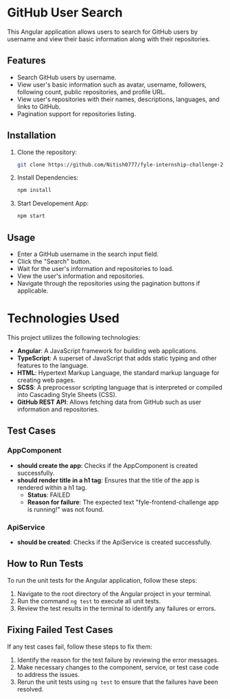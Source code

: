 # GitHub User Search

This Angular application allows users to search for GitHub users by username and view their basic information along with their repositories.

## Features

- Search GitHub users by username.
- View user's basic information such as avatar, username, followers, following count, public repositories, and profile URL.
- View user's repositories with their names, descriptions, languages, and links to GitHub.
- Pagination support for repositories listing.

## Installation

1. Clone the repository:

   ```bash
   git clone https://github.com/Nitish0777/fyle-internship-challenge-23.git

2. Install Dependencies:

   ```bash
   npm install

3. Start Developement App:

   ```bash
   npm start

## Usage
- Enter a GitHub username in the search input field.
- Click the "Search" button.
- Wait for the user's information and repositories to load.
- View the user's information and repositories.
- Navigate through the repositories using the pagination buttons if applicable.

# Technologies Used

This project utilizes the following technologies:

- **Angular**: A JavaScript framework for building web applications.
- **TypeScript**: A superset of JavaScript that adds static typing and other features to the language.
- **HTML**: Hypertext Markup Language, the standard markup language for creating web pages.
- **SCSS**: A preprocessor scripting language that is interpreted or compiled into Cascading Style Sheets (CSS).
- **GitHub REST API**: Allows fetching data from GitHub such as user information and repositories.


## Test Cases

### AppComponent
- **should create the app**: Checks if the AppComponent is created successfully.
- **should render title in a h1 tag**: Ensures that the title of the app is rendered within a h1 tag.
  - **Status**: FAILED
  - **Reason for failure**: The expected text "fyle-frontend-challenge app is running!" was not found.

### ApiService
- **should be created**: Checks if the ApiService is created successfully.

## How to Run Tests
To run the unit tests for the Angular application, follow these steps:

1. Navigate to the root directory of the Angular project in your terminal.
2. Run the command `ng test` to execute all unit tests.
3. Review the test results in the terminal to identify any failures or errors.

## Fixing Failed Test Cases
If any test cases fail, follow these steps to fix them:

1. Identify the reason for the test failure by reviewing the error messages.
2. Make necessary changes to the component, service, or test case code to address the issues.
3. Rerun the unit tests using `ng test` to ensure that the failures have been resolved.
